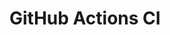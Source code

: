 # GitHub Actions CI










































































































































































































































































































































































































































































































































































































































































































































































































